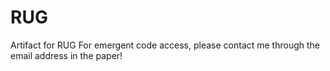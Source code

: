 # RUG
Artifact for RUG
For emergent code access, please contact me through the email address in the paper!

